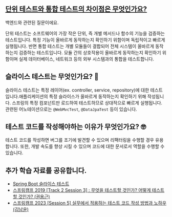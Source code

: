 ## [단위 테스트와 통합 테스트의 차이점은 무엇인가요?](https://maeil-mail.kr/question/83)

백엔드와 관련된 질문이에요.

단위 테스트는 소프트웨어의 가장 작은 단위, 즉 개별 메서드나 함수의 기능을 검증하는 테스트입니다. 특정 기능이 올바르게 동작하는지 확인하기 위함이며 독립적이고 빠르게 실행됩니다. 반면 통합 테스트는 개별 모듈들이 결합되어 전체 시스템이 올바르게 동작하는지 검증하는 테스트입니다. 모듈 간의 상호작용이 올바르게 동작하는지 확인하기 위함이며 실제 데이터베이스, 네트워크 등의 외부 시스템과의 통합을 테스트합니다.

## 슬라이스 테스트는 무엇인가요? 🤔

슬라이스 테스트는 특정 레이어(ex. controller, service, repository)에 대한 테스트입니다.애플리케이션의 특정 슬라이스가 올바르게 동작하는지 확인하기 위해 작성됩니다. 스프링의 특정 컴포넌트만 로드하여 테스트하므로 상대적으로 빠르게 실행됩니다. 관련된 어노테이션으로는 `@WebMvcTest`, `@DataJpaTest` 등이 있습니다.

## 테스트 코드를 작성해야하는 이유가 무엇인가요? 🤓

테스트 코드를 작성하면 버그를 조기에 발견할 수 있으며 리팩터링을 수행할 경우 유용합니다. 또한, 개발 속도를 향상 시킬 수 있으며 코드에 대한 문서로서 역할을 수행할 수 있습니다.

## 추가 학습 자료를 공유합니다.

- [Spring Boot 슬라이스 테스트](https://tecoble.techcourse.co.kr/post/2021-05-18-slice-test/)
- [스프링캠프 2019 [Track 2 Session 3] : 무엇을 테스트할 것인가? 어떻게 테스트할 것인가? (권용근)](https://youtu.be/YdtknE_yPk4?feature=shared)
- [스프링캠프 2023 [Session 5] 실무에서 적용하는 테스트 코드 작성 방법과 노하우 (김남윤)](https://youtu.be/XSkz0kO7J3w?feature=shared)